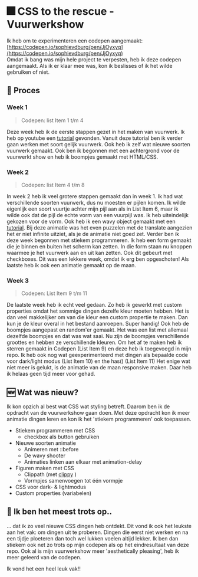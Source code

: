 # 🎆 CSS to the rescue - Vuurwerkshow
Ik heb om te experimenteren een codepen aangemaakt: [https://codepen.io/sophievdburg/pen/JjOyxyq](https://codepen.io/sophievdburg/pen/JjOyxyq) <br>
Omdat ik bang was mijn hele project te verpesten, heb ik deze codepen aangemaakt. Als ik er klaar mee was, kon ik beslisses of ik het wilde gebruiken of niet. 


## :seedling: Proces
### Week 1
> Codepen: list Item 1 t/m 4

Deze week heb ik de eerste stappen gezet in het maken van vuurwerk. Ik heb op youtube een [tutorial](https://www.youtube.com/watch?v=K4K7HNavK4U) gevonden. Vanuit deze tutorial ben ik verder gaan werken met soort gelijk vuurwerk. Ook heb ik zelf wat nieuwe soorten vuurwerk gemaakt. Ook ben ik begonnen met een achtergrond voor de vuurwerkt show en heb ik boompjes gemaakt met HTML/CSS. 

### Week 2
> Codepen: list Item 4 t/m 8

In week 2 heb ik veel grotere stappen gemaakt dan in week 1. Ik had wat verschillende soorten vuurwerk, dus nu moesten er pijlen komen. Ik wilde eigenlijk een soort vuurtje achter mijn pijl aan als in List Item 6, maar ik wilde ook dat de pijl de echte vorm van een vuurpijl was. Ik heb uiteindelijk gekozen voor de vorm. 
Ook heb ik een wavy object gemaakt met een [tutorial](https://www.youtube.com/watch?v=BaYd9Y_J71o). Bij deze animatie was het even puzzelen met de translate aangezien het er niet infinite uitziet, als je de animatie niet goed zet. Verder ben ik deze week begonnen met stiekem programmeren. Ik heb een form gemaakt die je binnen en buiten het scherm kan zetten. In die form staan nu knoppen waarmee je het vuurwerk aan en uit kan zetten. Ook dit gebeurt met checkboxes. Dit was een lekkere week, omdat ik erg ben opgeschoten! Als laatste heb ik ook een animatie gemaakt op de maan. 
 

### Week 3
> Codepen: List Item 9 t/m 11

De laatste week heb ik echt veel gedaan. Zo heb ik gewerkt met custom properties omdat het sommige dingen dezelfe kleur moeten hebben. Het is dan veel makkelijker om van die kleur een custom propertie te maken. Dan kun je de kleur overal in het bestand aanroepen. Super handig!
Ook heb de boompjes aangepast en random'er gemaakt. Het was een list met allemaal dezelfde boompjes en dat was wat saai. Nu zijn de boompjes verschillende groottes en hebben ze verschillende kleuren.
Om het af te maken heb ik sterren gemaakt in Codepen (List Item 9) en deze heb ik toegevoegd in mijn repo. 
Ik heb ook nog wat geexperimenteerd met dingen als bepaalde code voor dark/light modus (List Item 10) en the has() (List Item 11)
Het enige wat niet meer is gelukt, is de animatie van de maan responsive maken. Daar heb ik helaas geen tijd meer voor gehad.

## 🆕 Wat was nieuw?
Ik kon opzich al best wat CSS wat styling betreft. Daarom ben ik de opdracht van de vuurwerkshow gaan doen. Met deze opdracht kon ik meer animatie dingen leren en kon ik het 'stiekem programmeren' ook toepassen. 

- Stiekem programmeren met CSS
  * checkbox als button gebruiken
- Nieuwe soorten animatie
  * Animeren met ::before 
  * De wavy shooter
  * Animaties linken aan elkaar met animation-delay
- Figuren maken met CSS
   * Clippath (met [clippy](https://bennettfeely.com/clippy/) )
   * Vormpjes samenvoegen tot één vormpje
- CSS voor dark- & lightmodus
- Custom properties (variabelen)

## 💎 Ik ben het meest trots op..
... dat ik zo veel nieuwe CSS dingen heb ontdekt. Dit vond ik ook het leukste aan het vak: om dingen uit te proberen. Dingen die eerst niet werken en na een tijdje ploeteren dan toch wel lukken voelen altijd lekker. Ik ben dan stiekem ook net zo trots op mijn codepen als op het eindresultaat van deze repo. Ook al is mijn vuurwerkshow meer 'aesthetically pleasing', heb ik meer geleerd van de codepen.


Ik vond het een heel leuk vak!!

